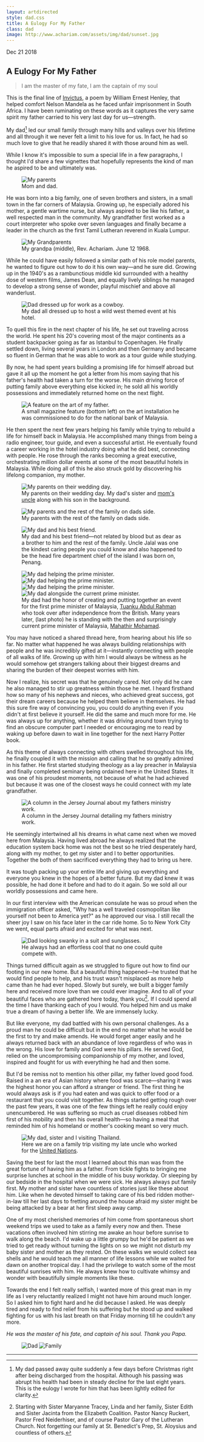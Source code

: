 ```yaml
---
layout: artdirected
style: dad.css
title: A Eulogy For My Father
class: dad
image: http://www.achariam.com/assets/img/dad/sunset.jpg
---
```


Dec 21 2018
## A Eulogy For My Father

> I am the master of my fate, I am the captain of my soul

This is the final line of [Invictus](https://www.poetryfoundation.org/poems/51642/invictus), a poem by William Ernest Henley, that helped comfort Nelson Mandela as he faced unfair imprisonment in South Africa. I have been ruminating on these words as it captures the very same spirit my father carried to his very last day for us—strength.

My dad[^1] led our small family through many hills and valleys over his lifetime and all through it we never felt a limit to his love for us. In fact, he had so much love to give that he readily shared it with those around him as well.

While I know it's impossible to sum a special life in a few paragraphs, I thought I'd share a few vignettes that hopefully represents the kind of man he aspired to be and ultimately was.

<figure>
  <img src="/assets/img/dad/classic.png" alt="My parents"/>
  <figcaption>
    Mom and dad.
  </figcaption>
</figure>

He was born into a big family, one of seven brothers and sisters, in a small town in the far corners of Malaysia. Growing up, he especially adored his mother, a gentle wartime nurse, but always aspired to be like his father, a well respected man in the community. My grandfather first worked as a court interpreter who spoke over seven languages and finally became a leader in the church as the first Tamil Lutheran reverend in Kuala Lumpur.

<figure>
  <img src="/assets/img/dad/grandparents.png" alt="My Grandparents"/>
  <figcaption>
    My grandpa (middle), Rev. Achariam. June 12 1968.
  </figcaption>
</figure>

While he could have easily followed a similar path of his role model parents, he wanted to figure out how to do it his own way—and he sure did. Growing up in the 1940's as a rambunctious middle kid surrounded with a healthy dose of western films, James Dean, and equally lively siblings he managed to develop a strong sense of wonder, playful mischief and above all wanderlust.

<figure>
  <img src="/assets/img/dad/wildwest.png" alt="Dad dressed up for work as a cowboy."/>
  <figcaption>
    My dad all dressed up to host a wild west themed event at his hotel.
  </figcaption>
</figure>

To quell this fire in the next chapter of his life, he set out traveling across the world. He spent his 20's covering most of the major continents as a student backpacker going as far as Istanbul to Copenhagen. He finally settled down, living several years in London and then Germany and became so fluent in German that he was able to work as a tour guide while studying.

By now, he had spent years building a promising life for himself abroad but gave it all up the moment he got a letter from his mom saying that his father's health had taken a turn for the worse. His main driving force of putting family above everything else kicked in; he sold all his worldly possessions and immediately returned home on the next flight.

<figure>
  <img src="/assets/img/dad/copper.png" alt="A feature on the art of my father."/>
  <figcaption>
    A small magazine feature (bottom left) on the art installation he was commissioned to do for the national bank of Malaysia.
  </figcaption>
</figure>

He then spent the next few years helping his family while trying to rebuild a life for himself back in Malaysia. He accomplished many things from being a radio engineer, tour guide, and even a successful artist. He eventually found a career working in the hotel industry doing what he did best, connecting with people. He rose through the ranks becoming a great executive, orchestrating million dollar events at some of the most beautiful hotels in Malaysia. While doing all of this he also struck gold by discovering his lifelong companion, my mother.

<figure>
  <img src="/assets/img/dad/wedding.png" alt="My parents on their wedding day."/>
  <figcaption>
    My parents on their wedding day. My dad's sister and <a href="https://en.wikipedia.org/wiki/J._B._Jeyaretnam">mom's uncle</a> along with his son in the background.
  </figcaption>
</figure>

<figure>
  <img src="/assets/img/dad/weddingfamily.png" alt="My parents and the rest of the family on dads side."/>
  <figcaption>
    My parents with the rest of the family on dads side.
  </figcaption>
</figure>

<figure>
  <img src="/assets/img/dad/chief.png" alt="My dad and his best friend."/>
  <figcaption>
    My dad and his best friend—not related by blood but as dear as a brother to him and the rest of the family. Uncle Jalal was one the kindest caring people you could know and also happened to be the head fire department chief of the island I was born on, Penang.
  </figcaption>
</figure>

<figure>
  <div class="twoxtwo">
    <img src="/assets/img/dad/ogpm1.png" alt="My dad helping the prime minister."/>
    <img src="/assets/img/dad/ogpm2.png" alt="My dad helping the prime minister."/>
    <img src="/assets/img/dad/ogpm3.png" alt="My dad helping the prime minister."/>
    <img src="/assets/img/dad/mahathir.png" alt="My dad alongside the current prime minister."/>
  </div>
  <figcaption>
    My dad had the honor of creating and putting together an event for the first prime minister of Malaysia, <a href="https://en.wikipedia.org/wiki/Tunku_Abdul_Rahman">Tuanku Abdul Rahman</a> who took over after independence from the British. Many years later, (last photo) he is standing with the then and surprisingly current prime minister of Malaysia, <a href="https://en.wikipedia.org/wiki/Mahathir_Mohamad">Mahathir Mohamad</a>.
  </figcaption>
</figure>

You may have noticed a shared thread here, from hearing about his life so far. No matter what happened he was always building relationships with people and he was incredibly gifted at it—instantly connecting with people of all walks of life. Growing up with him I would always be witness as he would somehow get strangers talking about their biggest dreams and sharing the burden of their deepest worries with him.

Now I realize, his secret was that he genuinely cared. Not only did he care he also managed to stir up greatness within those he met. I heard firsthand how so many of his nephews and nieces, who achieved great success, got their dream careers because he helped them believe in themselves. He had this sure fire way of convincing you, you could do anything even if you didn't at first believe it yourself. He did the same and much more for me. He was always up for anything, whether it was driving around town trying to find an obscure computer part I needed or encouraging me to read by waking up before dawn to wait in line together for the next Harry Potter book.

As this theme of always connecting with others swelled throughout his life, he finally coupled it with the mission and calling that he so greatly admired in his father. He first started studying theology as a lay preacher in Malaysia and finally completed seminary being ordained here in the United States. It was one of his proudest moments, not because of what he had achieved but because it was one of the closest ways he could connect with my late grandfather.

<figure>
  <img src="/assets/img/dad/pastor.png" alt="A column in the Jersey Journal about my fathers ministry work."/>
  <figcaption>
    A column in the Jersey Journal detailing my fathers ministry work.
  </figcaption>
</figure>

He seemingly intertwined all his dreams in what came next when we moved here from Malaysia. Having lived abroad he always realized that the education system back home was not the best so he tried desperately hard, along with my mother, to get my sister and I to better opportunities. Together the both of them sacrificed everything they had to bring us here.

It was tough packing up your entire life and giving up everything and everyone you knew in the hopes of a better future. But my dad knew it was possible, he had done it before and had to do it again. So we sold all our worldly possessions and came here.

In our first interview with the American consulate he was so proud when the immigration officer asked, "Why has a well traveled cosmopolitan like yourself not been to America yet?" as he approved our visa. I still recall the sheer joy I saw on his face later in the car ride home. So to New York City we went, equal parts afraid and excited for what was next.

<figure>
  <img src="/assets/img/dad/bowtie.png" alt="Dad looking swanky in a suit and sunglasses."/>
  <figcaption>
    He always had an effortless cool that no one could quite compete with.
  </figcaption>
</figure>

Things turned difficult again as we struggled to figure out how to find our footing in our new home. But a beautiful thing happened—he trusted that he would find people to help, and his trust wasn't misplaced as more help came than he had ever hoped. Slowly but surely, we built a bigger family here and received more love than we could ever imagine. And to all of your beautiful faces who are gathered here today, thank you[^2]. If I could spend all the time I have thanking each of you I would. You helped him and us make true a dream of having a better life. We are immensely lucky.

But like everyone, my dad battled with his own personal challenges. As a proud man he could be difficult but in the end no matter what he would be the first to try and make amends. He would forget anger easily and he always returned back with an abundance of love regardless of who was in the wrong. His love for family and God were his pillars. He served God, relied on the uncompromising companionship of my mother, and loved, inspired and fought for us with everything he had and then some.

But I'd be remiss not to mention his other pillar, my father loved good food. Raised in a an era of Asian history where food was scarce—sharing it was the highest honor you can afford a stranger or friend. The first thing he would always ask is if you had eaten and was quick to offer food or a restaurant that you could visit together. As things started getting rough over the past few years, it was one of the few things left he really could enjoy unencumbered. He was suffering so much as cruel diseases robbed him first of his mobility and then his overall health—so having a meal that reminded him of his homeland or mother's cooking meant so very much.

<figure>
  <img src="/assets/img/dad/thailand.png" alt="My dad, sister and I visiting Thailand."/>
  <figcaption>
    Here we are on a family trip visiting my late uncle who worked for the <a href="https://www.un.org/press/en/2007/sga1031.doc.htm">United Nations</a>.
  </figcaption>
</figure>

Saving the best for last the most I learned about this man was from the great fortune of having him as a father. From tickle fights to bringing me surprise lunches at school in the middle of his busy workday. Or sleeping by our bedside in the hospital when we were sick. He always always put family first. My mother and sister have countless of stories just like these about him. Like when he devoted himself to taking care of his bed ridden mother-in-law till her last days to fretting around the house afraid my sister might be being attacked by a bear at her first sleep away camp.

One of my most cherished memories of him come from spontaneous short weekend trips we used to take as a family every now and then. These vacations often involved him stirring me awake an hour before sunrise to walk along the beach. I'd wake up a little grumpy but he'd be patient as we tried to get ready without turning the lights on so we might not disturb my baby sister and mother as they rested. On these walks we would collect sea shells and he would teach me all manner of life lessons while we waited for dawn on another tropical day. I had the privilege to watch some of the most beautiful sunrises with him. He always knew how to cultivate whimsy and wonder with beautifully simple moments like these.

Towards the end I felt really selfish, I wanted more of this great man in my life as I very reluctantly realized I might not have him around much longer. So I asked him to fight hard and he did because I asked. He was deeply tired and ready to find relief from his suffering but he stood up and walked fighting for us with his last breath on that Friday morning till he couldn't any more.

*He was the master of his fate, and captain of his soul. Thank you Papa.*

<figure>
  <img src="/assets/img/dad/home.png" alt="Dad"/>
  <img src="/assets/img/dad/us.jpg" alt="Family"/>
</figure>

***

[^1]: My dad passed away quite suddenly a few days before Christmas right after being discharged from the hospital. Although his passing was abrupt his health had been in steady decline for the last eight years. This is the eulogy I wrote for him that has been lightly edited for clarity.
[^2]: Starting with Sister Maryanne Tracey, Linda and her family, Sister Edith and Sister Jacinta from the Elizabeth Coalition. Pastor Nancy Ruckert, Pastor Fred Neiderhiser, and of course Pastor Gary of the Lutheran Church. Not forgetting our family at St. Benedict's Prep, St. Aloysius and countless of others.